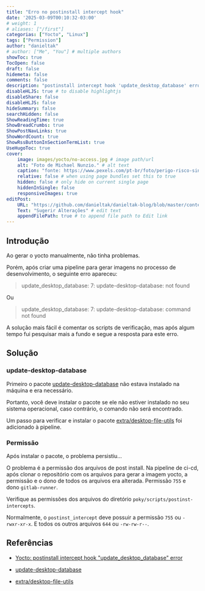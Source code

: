 ```yaml
---
title: "Erro no postinstall intercept hook"
date: '2025-03-09T00:10:32-03:00'
# weight: 1
# aliases: ["/first"]
categorias: ["Yocto", "Linux"]
tags: ["Permission"]
author: "danieltak"
# author: ["Me", "You"] # multiple authors
showToc: true
TocOpen: false
draft: false
hidemeta: false
comments: false
description: "postinstall intercept hook 'update_desktop_database' error"
disableHLJS: true # to disable highlightjs
disableShare: false
disableHLJS: false
hideSummary: false
searchHidden: false
ShowReadingTime: true
ShowBreadCrumbs: true
ShowPostNavLinks: true
ShowWordCount: true
ShowRssButtonInSectionTermList: true
UseHugoToc: true
cover:
    image: images/yocto/no-access.jpg # image path/url
    alt: "Foto de Michael Nunzio." # alt text
    caption: "fonte: https://www.pexels.com/pt-br/foto/perigo-risco-sinal-de-aviso-sinal-de-alerta-4189458/" # display caption under cover
    relative: false # when using page bundles set this to true
    hidden: false # only hide on current single page
    hiddenInSingle: false
    responsiveImages: true
editPost:
    URL: "https://github.com/danieltak/danieltak-blog/blob/master/content"
    Text: "Sugerir Alterações" # edit text
    appendFilePath: true # to append file path to Edit link
---
```


## Introdução

Ao gerar o yocto manualmente, não tinha problemas.

Porém, após criar uma pipeline para gerar imagens no processo de desenvolvimento, o seguinte erro apareceu:

> update_desktop_database: 7: update-desktop-database: not found

Ou

> update_desktop_database: 7: update-desktop-database: command not found

A solução mais fácil é comentar os scripts de verificação, mas após algum tempo fui pesquisar mais a fundo e segue a resposta para este erro.

## Solução

### update-desktop-database

Primeiro o pacote [update-desktop-database] não estava instalado na máquina e era necessário.

Portanto, você deve instalar o pacote se ele não estiver instalado no seu sistema operacional, caso contrário, o comando não será encontrado.

Um passo para verificar e instalar o pacote [extra/desktop-file-utils] foi adicionado à pipeline.

### Permissão

Após instalar o pacote, o problema persistiu...

O problema é a permissão dos arquivos de post install. Na pipeline de ci-cd, após clonar o repositório com os arquivos para gerar a imagem yocto, a permissão e o dono de todos os arquivos era alterada. Permissão `755` e dono `gitlab-runner`.

Verifique as permissões dos arquivos do diretório `poky/scripts/postinst-intercepts`.

Normalmente, o `postinst_intercept` deve possuir a permissão `755` ou `-rwxr-xr-x`. E todos os outros arquivos `644` ou `-rw-rw-r--`.

## Referências

[Yocto: postinstall intercept hook "update_desktop_database" error]: https://stackoverflow.com/questions/70841836/yocto-postinstall-intercept-hook-update-desktop-database-error

- [Yocto: postinstall intercept hook "update_desktop_database" error]

[update-desktop-database]: https://man.archlinux.org/man/update-desktop-database.1.en

- [update-desktop-database]

[extra/desktop-file-utils]: https://www.archlinux.org/packages/extra/x86_64/desktop-file-utils/

- [extra/desktop-file-utils]